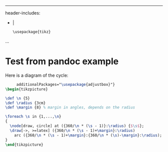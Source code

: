
---
header-includes:
- |
  ```{=latex}
  \usepackage{tikz}

  ```
...


# Test from pandoc example

Here is a diagram of the cycle:

```{.tikz caption="This is an image, created by **TikZ i.e. LaTeX**."
     additionalPackages="\usepackage{adjustbox}"}
\begin{tikzpicture}

\def \n {5}
\def \radius {3cm}
\def \margin {8} % margin in angles, depends on the radius

\foreach \s in {1,...,\n}
{
  \node[draw, circle] at ({360/\n * (\s - 1)}:\radius) {$\s$};
  \draw[->, >=latex] ({360/\n * (\s - 1)+\margin}:\radius)
    arc ({360/\n * (\s - 1)+\margin}:{360/\n * (\s)-\margin}:\radius);
}
\end{tikzpicture}
```
